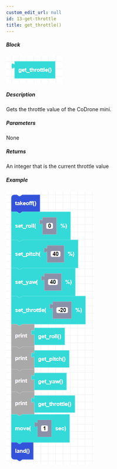 ```yaml
---
custom_edit_url: null
id: 13-get-throttle
title: get_throttle()
---
```


##### Block

![get throttle image](get_throttle.png)

##### Description

Gets the throttle value of the CoDrone mini.

##### Parameters

None

##### Returns

An integer that is the current throttle value

##### Example

![get throttle example](get_throttle_example.png)
